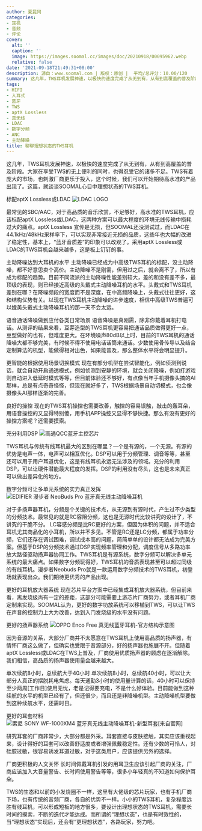 ```yaml
---
author: 夏昆冈
categories:
- 耳机
- 音频
- 评论
cover:
  alt: ''
  caption: ''
  image: https://images.soomal.cc/images/doc/20210918/00095962.webp
  relative: false
date: '2021-09-18T21:49:31+08:00'
description: 源自：www.soomal.com | 版权：原创 |  平均/总评分：10.00/120
summary: 这几年，TWS耳机发展神速，以极快的速度完成了从无到有，从有到高覆盖的普及阶段。大家在享受TWS的无上便利的同时，也得忍受它的诸多不足。TWS有着庞大的市场，也刺激厂商更乐于投入，这个时候，我们可以开始期待高水准的产品出现了。这篇，就聊聊SOOMAL心目中理想状态的TWS耳机。
tags:
- HIFI
- 入耳式
- 蓝牙
- TWS
- aptX Lossless
- 真无线
- LDAC
- 数字分频
- ANC
- 主动降噪
title: 聊聊理想状态的TWS耳机
---
```


这几年，TWS耳机发展神速，以极快的速度完成了从无到有，从有到高覆盖的普及阶段。大家在享受TWS的无上便利的同时，也得忍受它的诸多不足。TWS有着庞大的市场，也刺激厂商更乐于投入，这个时候，我们可以开始期待高水准的产品出现了。这篇，就谈谈SOOMAL心目中理想状态的TWS耳机。

标配aptX Lossless或LDAC
![LDAC LOGO](https://images.soomal.cc/images/doc/20210918/00095961_01.webp)




最常见的SBC/AAC，对于高品质的音乐欣赏，不足够好，高水准的TWS耳机，应该标配aptX Lossless或LDAC，这两种方案可以最大程度的环境无线传输中损耗过大的痛点。aptX Lossless 宣传是无损，但SOOMAL还没测试过，而LDAC在44.1kHz/48kHz采样率下，可以实现非常接近无损的品质，这些年也大幅的改进了稳定性，基本上，“蓝牙音质差”的印象可以改观了。采用aptX Lossless或LDAC的TWS耳机会越来越多，这是板上钉钉的事。

主动降噪达到大耳机的水平
主动降噪已经成为中高级TWS耳机的标配，没主动降噪，都不好意思卖个高价。主动降噪不是刚需，但用过之后，就会离不了，所以有成为标配的趋势。目前不同流派的主动降噪性能差别较大，差的和没有差不多，最顶级的表现，则已经接近高级的头戴式主动降噪耳机的水平。头戴式和TWS耳机差别在哪？在降噪频段的宽度而不是深度，在中高频降噪上，头戴式往往更好，这和结构优势有关。以现在TWS耳机主动降噪的进步速度，相信中高级TWS普遍可以媲美头戴式主动降噪耳机的那一天不会太远。

语音通话降噪做到应付各类日常场景
语音降噪是真刚需，除非你戴着耳机打电话。从测评的结果来看，豆芽造型的TWS耳机更容易把通话品质做得更好一点，豆型做好的也有，但难度更大。在环境噪声80dB以上时，目前的TWS耳机的通话降噪大都不够完美，有时候不得不使用电话话筒来通话。少数使用骨传导以及结合定制算法的机型，能做得相对出色，如果能普及，那么整体水平将会明显提升。

更智能的根据使用场景切换模式
现在有部分机型在尝试智能化，例如侦测到说话，就会自动开启通透模式，例如侦测到安静的环境，就会关闭降噪，例如打游戏则自动进入低延时模式等等，但目前体验还不够好，有点像当年手机摄像头搞的AI那样，总是有点奇奇怪怪，但现在就好多了，TWS根据场景自动切模式，也会像摄像头AI那样逐渐的完善。

良好的操控
现在的TWS耳机操控也需要改善，触控的容易误触，敲击的轰耳朵，用语音操控的又显得特别傻，用手机APP操控又显得不够快捷。那么有没有更好的操控方案呢？还需要摸索。

充分利用DSP 
![高通QCC蓝牙主控芯片](https://images.soomal.cc/images/doc/20210918/00095960.webp)




TWS耳机与传统有线耳机最大的区别在哪里？一个是有源的，一个无源。有源的优势是电声一体，电声可以相互优化。DSP可以用于分频管理、调音等等，甚至还可以用于用户耳道优化，这是有线耳机永远无法涉及的领域。充分的利用DSP，可以让硬件潜能最大程度的发挥。DSP的利用没有尽头，这也是未来真正可以做出差异化的地方。

数字分频可让多单元系统的实力真正发挥
![EDIFIER 漫步者 NeoBuds Pro 蓝牙真无线主动降噪耳机](https://images.soomal.cc/images/doc/20210528/00094485.webp)




对于多扬声器耳机，分频是个关键的技术点，从无源到有源时代，产生过不少类型的分频技术。最常见的就是RC容阻分频，这也是无源时代比较讲究的设计了，不讲究的干脆不分。 LC容感分频是比RC更好的方案，但因为体积的问题，并不适合耳机尤其商品化的小耳机，所以并不多见。不管是RC还是LC分频，都属于功率分频，它们还存在调试困难，调试成本高的问题，简简单单的设计都无法成为完美方案。但基于DSP的分频技术通过DSP实现频率管理和分配，调度信号从多路功率放大路径驱动扬声器协同工作。TWS耳机是有源系统，数字分频可以解决多单元系统的最大痛点。如果数字分频玩得好，TWS耳机的音质表现甚至可以超过同级的有线耳机。漫步者Neobuds Pro就是一款运用数字分频技术的TWS耳机，初登场就表现出众。我们期待更优秀的产品出现。

更好的耳机放大器系统
现在芯片平台方案中已经集成耳机放大器系统，但目前来看，离发烧级尚有一定的差距，这部分可能需要上游芯片厂商努力，或者耳机厂商定制来实现。SOOMAL认为，更好的数字功放系统可以移植到TWS，可以让TWS在声音的控制力上大为改善，达到入门发烧级的水平没有问题。

更好的扬声器系统
![OPPO Enco Free 真无线蓝牙耳机-官方结构示意图](https://images.soomal.cc/images/doc/20200114/00086509.webp)




因为音源的关系，大部分厂商并不太愿意在TWS耳机上使用高品质的扬声器，有情怀厂商这么做了，但确实也受限于音源部分，好的扬声器也施展不开。但随着aptX Lossless或LDAC在TWS上普及，厂商使用优质扬声器的顾虑在逐渐解除。我们相信，高品质的扬声器使用量会越来越大。

单次续航8小时，总续航大于40小时
单次续航8小时，总续航40小时，可以让大部分人真正的摆脱耗电焦虑。每天通勤3小时的使用量计算的话，40小时可以保持至少两周[工作日]使用无忧，老是记得要充电，不是什么好体验。目前能做到这种续航的水平的机型已经有了，但还很少，而且还是非降噪机型。主动降噪机型要做到这种续航水平，还需时日。

更好的耳套材料
![索尼 SONY WF-1000XM4 蓝牙真无线主动降噪耳机-新型耳套[来自官网]](https://images.soomal.cc/images/doc/20210707/00095109.webp)




研究耳套的厂商非常少，大部分都是外采。耳套直接与皮肤接触，其实应该重视起来，设计得好的耳套可以改善舒适度或者增强佩戴稳定性。还有少数的可怜人，对硅胶过敏，很容易诱发耳道过敏，对于这类用户，应该提供另外的选择。

厂商更积极的人文关怀
长时间佩戴耳机引发的用耳卫生应该引起厂商的关注，厂商应该加入大音量警告、长时间使用警告等等，很多小年轻真的不知道如何保护耳朵。

TWS的生态和以前的小发烧圈不一样，这里有大佬级的芯片玩家，也有手机厂商下场，也有传统的音频厂商，各自的优势不一样。小小的TWS耳机，复杂程度远胜有线耳机，可以形成短板的地方很多，要设计出理想状态的TWS耳机，需要长时间的摸索，不断的迭代才能达成。而所谓的“理想状态”，也是有时效性的，当“理想状态”实现后，还会有“更理想状态”，各路玩家，努力吧。